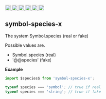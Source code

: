 <a
  href="https://travis-ci.org/Xotic750/symbol-species-x"
  title="Travis status">
<img
  src="https://travis-ci.org/Xotic750/symbol-species-x.svg?branch=master"
  alt="Travis status" height="18">
</a>
<a
  href="https://david-dm.org/Xotic750/symbol-species-x"
  title="Dependency status">
<img src="https://david-dm.org/Xotic750/symbol-species-x/status.svg"
  alt="Dependency status" height="18"/>
</a>
<a
  href="https://david-dm.org/Xotic750/symbol-species-x?type=dev"
  title="devDependency status">
<img src="https://david-dm.org/Xotic750/symbol-species-x/dev-status.svg"
  alt="devDependency status" height="18"/>
</a>
<a
  href="https://badge.fury.io/js/symbol-species-x"
  title="npm version">
<img src="https://badge.fury.io/js/symbol-species-x.svg"
  alt="npm version" height="18">
</a>
<a
  href="https://www.jsdelivr.com/package/npm/symbol-species-x"
  title="jsDelivr hits">
<img src="https://data.jsdelivr.com/v1/package/npm/symbol-species-x/badge?style=rounded"
  alt="jsDelivr hits" height="18">
</a>
<a
  href="https://bettercodehub.com/results/Xotic750/symbol-species-x"
  title="bettercodehub score">
<img src="https://bettercodehub.com/edge/badge/Xotic750/symbol-species-x?branch=master"
  alt="bettercodehub score" height="18">
</a>

<a name="module_symbol-species-x"></a>

## symbol-species-x

The system Symbol.species (real or fake)

Possible values are.

- Symbol.species (real)
- '@@species' (fake)

**Example**

```js
import $species$ from 'symbol-species-x';

typeof species === 'symbol'; // true if real
typeof species === 'string'; // true if fake
```
